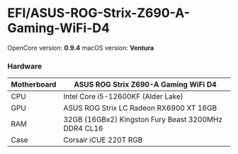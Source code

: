 # EFI/ASUS-ROG-Strix-Z690-A-Gaming-WiFi-D4

OpenCore version: **0.9.4**
macOS version: **Ventura**

### Hardware

| Motherboard | ASUS ROG Strix Z690-A Gaming WiFi D4                |
| ----------- | --------------------------------------------------- |
| CPU         | Intel Core i5-12600KF (Alder Lake)                  |
| GPU         | ASUS ROG Strix LC Radeon RX6900 XT 16GB             |
| RAM         | 32GB (16GBx2) Kingston Fury Beast 3200MHz DDR4 CL16 |
| Case        | Corsair iCUE 220T RGB                               |


